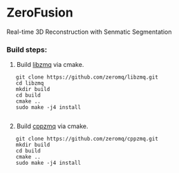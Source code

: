 # ZeroFusion
Real-time 3D Reconstruction with Senmatic Segmentation

### Build steps:

1. Build [libzmq](https://github.com/zeromq/libzmq) via cmake. 
```
   git clone https://github.com/zeromq/libzmq.git
   cd libzmq
   mkdir build
   cd build
   cmake ..
   sudo make -j4 install
   
```

2. Build [cppzmq](https://github.com/zeromq/cppzmq) via cmake. 
```
   git clone https://github.com/zeromq/cppzmq.git
   mkdir build
   cd build
   cmake ..
   sudo make -j4 install
```
